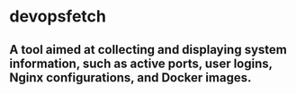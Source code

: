 # devopsfetch

## A tool aimed at collecting and displaying system information, such as active ports, user logins, Nginx configurations, and Docker images.

